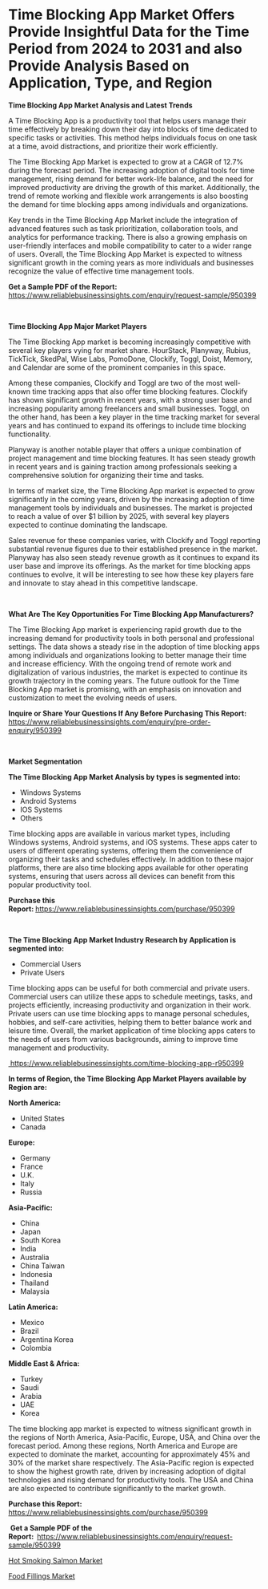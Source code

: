 <p><h1>Time Blocking App Market Offers Provide Insightful Data for the Time Period from 2024 to 2031 and also Provide Analysis Based on Application, Type, and Region</h1></p><p><strong>Time Blocking App Market Analysis and Latest Trends</strong></p>
<p><p>A Time Blocking App is a productivity tool that helps users manage their time effectively by breaking down their day into blocks of time dedicated to specific tasks or activities. This method helps individuals focus on one task at a time, avoid distractions, and prioritize their work efficiently.</p><p>The Time Blocking App Market is expected to grow at a CAGR of 12.7% during the forecast period. The increasing adoption of digital tools for time management, rising demand for better work-life balance, and the need for improved productivity are driving the growth of this market. Additionally, the trend of remote working and flexible work arrangements is also boosting the demand for time blocking apps among individuals and organizations.</p><p>Key trends in the Time Blocking App Market include the integration of advanced features such as task prioritization, collaboration tools, and analytics for performance tracking. There is also a growing emphasis on user-friendly interfaces and mobile compatibility to cater to a wider range of users. Overall, the Time Blocking App Market is expected to witness significant growth in the coming years as more individuals and businesses recognize the value of effective time management tools.</p></p>
<p><strong>Get a Sample PDF of the Report:&nbsp;</strong> <a href="https://www.reliablebusinessinsights.com/enquiry/request-sample/950399">https://www.reliablebusinessinsights.com/enquiry/request-sample/950399</a></p>
<p>&nbsp;</p>
<p><strong>Time Blocking App Major Market Players</strong></p>
<p><p>The Time Blocking App market is becoming increasingly competitive with several key players vying for market share. HourStack, Planyway, Rubius, TickTick, SkedPal, Wise Labs, PomoDone, Clockify, Toggl, Doist, Memory, and Calendar are some of the prominent companies in this space.</p><p>Among these companies, Clockify and Toggl are two of the most well-known time tracking apps that also offer time blocking features. Clockify has shown significant growth in recent years, with a strong user base and increasing popularity among freelancers and small businesses. Toggl, on the other hand, has been a key player in the time tracking market for several years and has continued to expand its offerings to include time blocking functionality.</p><p>Planyway is another notable player that offers a unique combination of project management and time blocking features. It has seen steady growth in recent years and is gaining traction among professionals seeking a comprehensive solution for organizing their time and tasks.</p><p>In terms of market size, the Time Blocking App market is expected to grow significantly in the coming years, driven by the increasing adoption of time management tools by individuals and businesses. The market is projected to reach a value of over $1 billion by 2025, with several key players expected to continue dominating the landscape.</p><p>Sales revenue for these companies varies, with Clockify and Toggl reporting substantial revenue figures due to their established presence in the market. Planyway has also seen steady revenue growth as it continues to expand its user base and improve its offerings. As the market for time blocking apps continues to evolve, it will be interesting to see how these key players fare and innovate to stay ahead in this competitive landscape.</p></p>
<p>&nbsp;</p>
<p><strong>What Are The Key Opportunities For Time Blocking App Manufacturers?</strong></p>
<p><p>The Time Blocking App market is experiencing rapid growth due to the increasing demand for productivity tools in both personal and professional settings. The data shows a steady rise in the adoption of time blocking apps among individuals and organizations looking to better manage their time and increase efficiency. With the ongoing trend of remote work and digitalization of various industries, the market is expected to continue its growth trajectory in the coming years. The future outlook for the Time Blocking App market is promising, with an emphasis on innovation and customization to meet the evolving needs of users.</p></p>
<p><strong>Inquire or Share Your Questions If Any Before Purchasing This Report:</strong> <a href="https://www.reliablebusinessinsights.com/enquiry/pre-order-enquiry/950399">https://www.reliablebusinessinsights.com/enquiry/pre-order-enquiry/950399</a></p>
<p>&nbsp;</p>
<p><strong>Market Segmentation</strong></p>
<p><strong>The Time Blocking App Market Analysis by types is segmented into:</strong></p>
<p><ul><li>Windows Systems</li><li>Android Systems</li><li>IOS Systems</li><li>Others</li></ul></p>
<p><p>Time blocking apps are available in various market types, including Windows systems, Android systems, and iOS systems. These apps cater to users of different operating systems, offering them the convenience of organizing their tasks and schedules effectively. In addition to these major platforms, there are also time blocking apps available for other operating systems, ensuring that users across all devices can benefit from this popular productivity tool.</p></p>
<p><strong>Purchase this Report:&nbsp;</strong><a href="https://www.reliablebusinessinsights.com/purchase/950399">https://www.reliablebusinessinsights.com/purchase/950399</a></p>
<p>&nbsp;</p>
<p><strong>The Time Blocking App Market Industry Research by Application is segmented into:</strong></p>
<p><ul><li>Commercial Users</li><li>Private Users</li></ul></p>
<p><p>Time blocking apps can be useful for both commercial and private users. Commercial users can utilize these apps to schedule meetings, tasks, and projects efficiently, increasing productivity and organization in their work. Private users can use time blocking apps to manage personal schedules, hobbies, and self-care activities, helping them to better balance work and leisure time. Overall, the market application of time blocking apps caters to the needs of users from various backgrounds, aiming to improve time management and productivity.</p></p>
<p><a href="https://www.reliablebusinessinsights.com/time-blocking-app-r950399">&nbsp;https://www.reliablebusinessinsights.com/time-blocking-app-r950399</a></p>
<p><strong>In terms of Region, the Time Blocking App Market Players available by Region are:</strong></p>
<p>
    <p> <strong> North America: </strong>
        <ul>
            <li>United States</li>
            <li>Canada</li>
        </ul>
        </p> 
    <p> <strong> Europe: </strong>
        <ul>
            <li>Germany</li>
            <li>France</li>
            <li>U.K.</li>
            <li>Italy</li>
            <li>Russia</li>
        </ul>
        </p> 
    <p> <strong> Asia-Pacific: </strong>
        <ul>
            <li>China</li>
            <li>Japan</li>
            <li>South Korea</li>
            <li>India</li>
            <li>Australia</li>
            <li>China Taiwan</li>
            <li>Indonesia</li>
            <li>Thailand</li>
            <li>Malaysia</li>
        </ul>
        </p> 
    <p> <strong> Latin America: </strong>
        <ul>
            <li>Mexico</li>
            <li>Brazil</li>
            <li>Argentina Korea</li>
            <li>Colombia</li>
        </ul>
        </p> 
    <p> <strong> Middle East & Africa: </strong>
        <ul>
            <li>Turkey</li>
            <li>Saudi</li>
            <li>Arabia</li>
            <li>UAE</li>
            <li>Korea</li>
        </ul>
    </p>
    </p>
<p><p>The time blocking app market is expected to witness significant growth in the regions of North America, Asia-Pacific, Europe, USA, and China over the forecast period. Among these regions, North America and Europe are expected to dominate the market, accounting for approximately 45% and 30% of the market share respectively. The Asia-Pacific region is expected to show the highest growth rate, driven by increasing adoption of digital technologies and rising demand for productivity tools. The USA and China are also expected to contribute significantly to the market growth.</p></p>
<p><strong>Purchase this Report: </strong><a href="https://www.reliablebusinessinsights.com/purchase/950399">https://www.reliablebusinessinsights.com/purchase/950399</a></p>
<p>&nbsp;<strong>Get a Sample PDF of the Report:&nbsp;&nbsp;</strong><a href="https://www.reliablebusinessinsights.com/enquiry/request-sample/950399">https://www.reliablebusinessinsights.com/enquiry/request-sample/950399</a></p>
<p><strong></strong></p>
<p><p><a href="https://medium.com/@m.muhlisin.sin_83756/hot-smoking-salmon-market-report-by-product-type-vac-vacuum-packing-vac-vacuum-packing-covered-e24c21d74f45">Hot Smoking Salmon Market</a></p><p><a href="https://medium.com/@rasauncoleman20/food-fillings-market-overview-global-market-trends-and-future-prospects-from-2024-to-2031-3095a4af72aa">Food Fillings Market</a></p></p>